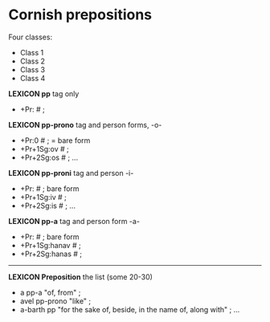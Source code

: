 # Cornish prepositions 


Four classes:
* Class 1  
* Class 2 
* Class 3 
* Class 4 

**LEXICON pp**   tag only
 * +Pr: # ;



**LEXICON pp-prono** tag and person forms, -o-
 * +Pr:0 # ; =  bare form
 * +Pr+1Sg:ov # ; 
 * +Pr+2Sg:os # ;
...

**LEXICON pp-proni** tag and person -i-
 * +Pr: # ; bare form
 * +Pr+1Sg:iv # ;
 * +Pr+2Sg:is # ;
...

**LEXICON pp-a** tag and person form -a-
 * +Pr: # ; bare form
 * +Pr+1Sg:hanav # ;
 * +Pr+2Sg:hanas # ;
---


**LEXICON Preposition** the list (some 20-30)
 * a pp-a "of, from" ;
 * avel pp-prono "like" ;
 * a-barth pp "for the sake of, beside, in the name of, along with" ;
...

